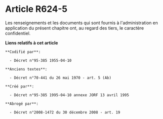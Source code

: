# Article R624-5

Les renseignements et les documents qui sont fournis à l'administration en application du présent chapitre ont, au regard des
tiers, le caractère confidentiel.

**Liens relatifs à cet article**

	**Codifié par**:

	  - Décret n°95-385 1955-04-10

	**Anciens textes**:

	  - Décret n°70-441 du 26 mai 1970 - art. 5 (Ab)

	**Créé par**:

	  - Décret n°95-385 1995-04-10 annexe JORF 13 avril 1995

	**Abrogé par**:

	  - Décret n°2008-1472 du 30 décembre 2008 - art. 19
